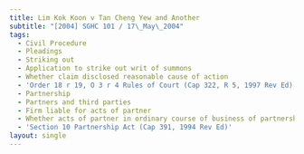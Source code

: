 ```yaml
---
title: Lim Kok Koon v Tan Cheng Yew and Another
subtitle: "[2004] SGHC 101 / 17\_May\_2004"
tags:
  - Civil Procedure
  - Pleadings
  - Striking out
  - Application to strike out writ of summons
  - Whether claim disclosed reasonable cause of action
  - 'Order 18 r 19, O 3 r 4 Rules of Court (Cap 322, R 5, 1997 Rev Ed)'
  - Partnership
  - Partners and third parties
  - Firm liable for acts of partner
  - Whether acts of partner in ordinary course of business of partnership
  - 'Section 10 Partnership Act (Cap 391, 1994 Rev Ed)'
layout: single
---
```


